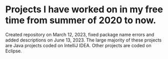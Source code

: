 # Projects I have worked on in my free time from summer of 2020 to now.
Created repository on March 12, 2023,
fixed package name errors and added descriptions on June 13, 2023.
The large majority of these projects are Java projects coded on IntelliJ IDEA. Other projects are coded on Eclipse.

